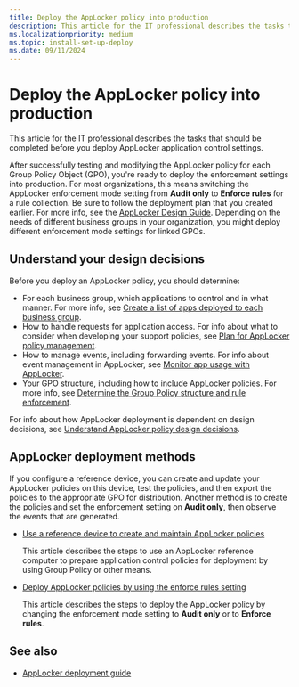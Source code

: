 ```yaml
---
title: Deploy the AppLocker policy into production
description: This article for the IT professional describes the tasks that should be completed before you deploy AppLocker application control settings.
ms.localizationpriority: medium
ms.topic: install-set-up-deploy
ms.date: 09/11/2024
---
```


# Deploy the AppLocker policy into production

This article for the IT professional describes the tasks that should be completed before you deploy AppLocker application control settings.

After successfully testing and modifying the AppLocker policy for each Group Policy Object (GPO), you're ready to deploy the enforcement settings into production. For most organizations, this means switching the AppLocker enforcement mode setting from **Audit only** to **Enforce rules** for a rule collection. Be sure to follow the deployment plan that you created earlier. For more info, see the [AppLocker Design Guide](applocker-policies-design-guide.md). Depending on the needs of different business groups in your organization, you might deploy different enforcement mode settings for linked GPOs.

## Understand your design decisions

Before you deploy an AppLocker policy, you should determine:

- For each business group, which applications to control and in what manner. For more info, see [Create a list of apps deployed to each business group](create-list-of-applications-deployed-to-each-business-group.md).
- How to handle requests for application access. For info about what to consider when developing your support policies, see [Plan for AppLocker policy management](plan-for-applocker-policy-management.md).
- How to manage events, including forwarding events. For info about event management in AppLocker, see [Monitor app usage with AppLocker](monitor-application-usage-with-applocker.md).
- Your GPO structure, including how to include AppLocker policies. For more info, see [Determine the Group Policy structure and rule enforcement](determine-group-policy-structure-and-rule-enforcement.md).

For info about how AppLocker deployment is dependent on design decisions, see [Understand AppLocker policy design decisions](understand-applocker-policy-design-decisions.md).

## AppLocker deployment methods

If you configure a reference device, you can create and update your AppLocker policies on this device, test the policies, and then export the policies to the appropriate GPO for distribution. Another method is to create the policies and set the enforcement setting on **Audit only**, then observe the events that are generated.

- [Use a reference device to create and maintain AppLocker policies](use-a-reference-computer-to-create-and-maintain-applocker-policies.md)

    This article describes the steps to use an AppLocker reference computer to prepare application control policies for deployment by using Group Policy or other means.

- [Deploy AppLocker policies by using the enforce rules setting](deploy-applocker-policies-by-using-the-enforce-rules-setting.md)

    This article describes the steps to deploy the AppLocker policy by changing the enforcement mode setting to **Audit only** or to **Enforce rules**.

## See also

- [AppLocker deployment guide](applocker-policies-deployment-guide.md)
